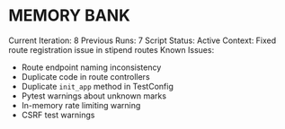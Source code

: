 # MEMORY BANK

Current Iteration: 8
Previous Runs: 7
Script Status: Active
Context: Fixed route registration issue in stipend routes
Known Issues:
- Route endpoint naming inconsistency
- Duplicate code in route controllers
- Duplicate `init_app` method in TestConfig
- Pytest warnings about unknown marks
- In-memory rate limiting warning
- CSRF test warnings
